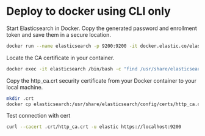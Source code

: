 # Deploy to docker using CLI only

Start Elasticsearch in Docker. Copy the generated password and enrollment token and save them in a secure location. 
```bash
docker run --name elasticsearch -p 9200:9200 -it docker.elastic.co/elasticsearch/elasticsearch:8.1.0
```

Locate the CA certificate in your container.
```bash
docker exec -it elasticsearch /bin/bash -c "find /usr/share/elasticsearch -name http_ca.crt"
```

Copy the http_ca.crt security certificate from your Docker container to your local machine.
```bash
mkdir .crt
docker cp elasticsearch:/usr/share/elasticsearch/config/certs/http_ca.crt .crt
```

Test connection with cert
```bash
curl --cacert .crt/http_ca.crt -u elastic https://localhost:9200
```